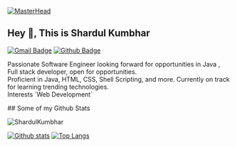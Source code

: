 [![MasterHead](https://camo.githubusercontent.com/48ec00ed4c84e771db4a1db90b56352923a8d644452a32b434d68e97006c9337/68747470733a2f2f63686b736b696c6c732e636f6d2f77702d636f6e74656e742f75706c6f6164732f323032302f30342f504e432d416e696d617465642d42616e6e6572732e676966)](https://rishavchanda.io)
## Hey 👋, This is Shardul Kumbhar
[![Gmail Badge](https://img.shields.io/badge/-kumbharshardul384@gmail.com-c14438?style=flat&logo=Gmail&logoColor=white&link=mailto:shardulkumbhar384@gmail.com)](mailto:kumbharshardul384@gmail.com) [![Github Badge](https://img.shields.io/badge/ShardulKumbhar-grey?style=flat&logo=github&logoColor=white&link=https://github.com/ShardulKumbhar/)](https://www.github.com/ShardulKumbhar/) 
<p align='left'>Passionate Software Engineer looking forward for opportunities in Java , Full stack developer, open for opportunities.
<br /> Proficient in Java, HTML, CSS, Shell Scripting, and more. Currently on track for learning trending technologies.
<br /> Interests `Web Development`
</p>
## Some of my Github Stats
<p align=left> <img src=https://komarev.com/ghpvc/?username=ShardulKumbhar alt=ShardulKumbhar /> </p>

[![Github stats](https://github-readme-stats.vercel.app/api?username=ShardulKumbhar&show_icons=true&include_all_commits=true)](https://github.com/ShardulKumbhar/github-readme-stats)
[![Top Langs](https://github-readme-stats.vercel.app/api/top-langs/?username=ShardulKumbhar&layout=compact)](https://github.com/ShardulKumbhar/github-readme-stats)

